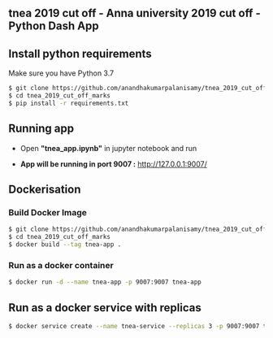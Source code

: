 ## tnea 2019 cut off - Anna university 2019 cut off - Python Dash App


## Install python requirements

Make sure you have Python 3.7

```sh
$ git clone https://github.com/anandhakumarpalanisamy/tnea_2019_cut_off_marks.git
$ cd tnea_2019_cut_off_marks
$ pip install -r requirements.txt
```
## Running app 

- Open **"tnea_app.ipynb"** in jupyter notebook and run

- **App will be running in port 9007 :** http://127.0.0.1:9007/

## Dockerisation

### Build Docker Image

```sh
$ git clone https://github.com/anandhakumarpalanisamy/tnea_2019_cut_off_marks.git
$ cd tnea_2019_cut_off_marks
$ docker build --tag tnea-app .
```

### Run as a docker container

```sh
$ docker run -d --name tnea-app -p 9007:9007 tnea-app
```

## Run as a docker service with replicas

```sh
$ docker service create --name tnea-service --replicas 3 -p 9007:9007 tnea-app:latest
```

